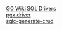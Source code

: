 [GO Wiki SQL Drivers](https://go.dev/wiki/SQLDrivers) <br/>
[pgx driver](https://github.com/jackc/pgx/wiki/Getting-started-with-pgx-through-database-sql) <br/>
[sqlc-generate-crud](https://github.com/Paulo-Lopes-Estevao/sqlc-generate-crud/blob/main/internal/codegen/sql/sql_gen_template.go) <br/>
